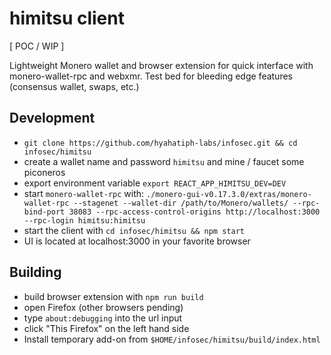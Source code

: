 # himitsu client

[ POC / WIP ]

Lightweight Monero wallet and browser extension for quick interface with
monero-wallet-rpc and webxmr. 
Test bed for bleeding edge features (consensus wallet, swaps, etc.)

## Development

* `git clone https://github.com/hyahatiph-labs/infosec.git && cd infosec/himitsu`
* create a wallet name and password `himitsu` and mine / faucet some piconeros
* export environment variable `export REACT_APP_HIMITSU_DEV=DEV`
* start `monero-wallet-rpc` with: `./monero-gui-v0.17.3.0/extras/monero-wallet-rpc --stagenet --wallet-dir /path/to/Monero/wallets/ --rpc-bind-port 38083 --rpc-access-control-origins http://localhost:3000 --rpc-login himitsu:himitsu`
* start the client with `cd infosec/himitsu && npm start`
* UI is located at localhost:3000 in your favorite browser

## Building

* build browser extension with `npm run build`
* open Firefox (other browsers pending)
* type `about:debugging` into the url input
* click "This Firefox" on the left hand side
* Install temporary add-on from `$HOME/infosec/himitsu/build/index.html`
